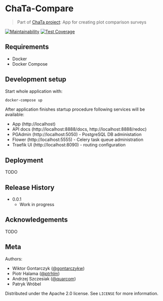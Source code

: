 # ChaTa-Compare
> Part of [ChaTa project][chata-url]: App for creating plot comparison surveys

[![Maintainability][codeclimate-maint-image]][codeclimate-maint-url]
[![Test Coverage][codeclimate-cov-image]][codeclimate-cov-url]

## Requirements

* Docker
* Docker Compose

## Development setup

Start whole application with:
```bash
docker-compose up
```

After application finishes startup procedure following services will be available:
  - App (http://localhost)
  - API docs (http://localhost:8888/docs, http://localhost:8888/redoc)
  - PGAdmin (http://localhost:5050) - PostgreSQL DB administation
  - Flower (http://localhost:5555) - Celery task queue administration
  - Traefik UI (http://localhost:8090) - routing configuration

## Deployment

TODO

## Release History

* 0.0.1
    * Work in progress

## Acknowledgements

TODO

## Meta

Authors:
- Wiktor Gontarczyk ([@gontarczykw](https://github.com/gontarczykw))
- Piotr Halama ([@ptrhlm](https://github.com/ptrhlm))
- Andrzej Szczesiak ([@quarcom](https://github.com/quarcom))
- Patryk Wróbel

Distributed under the Apache 2.0 license. See ``LICENSE`` for more information.

<!-- Markdown link & img dfn's -->
[chata-url]: https://github.com/mini-pw/2019L-ProjektZespolowy
[codeclimate-maint-image]: https://api.codeclimate.com/v1/badges/649680309ba0d6208981/maintainability
[codeclimate-maint-url]: https://codeclimate.com/github/ptrhlm/ChaTa-Compare/maintainability
[codeclimate-cov-image]: https://api.codeclimate.com/v1/badges/649680309ba0d6208981/test_coverage
[codeclimate-cov-url]: https://codeclimate.com/github/ptrhlm/ChaTa-Compare/test_coverage
